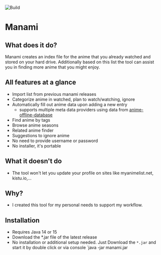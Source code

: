 ![Build](https://github.com/manami-project/manami/workflows/Build/badge.svg)
# Manami

## What does it do?
Manami creates an index file for the anime that you already watched and stored on your hard drive. Additionally based on this list the tool can assist you in finding more anime that you might enjoy.

## All features at a glance

* Import list from previous manami releases
* Categorize anime in watched, plan to watch/watching, ignore
* Automatically fill out anime data upon adding a new entry
  * supports multiple meta data providers using data from [anime-offline-database](https://github.com/manami-project/anime-offline-database)
* Find anime by tags
* Browse anime seasons
* Related anime finder
* Suggestions to ignore anime
* No need to provide username or password
* No installer, it's portable

## What it doesn't do
* The tool won't let you update your profile on sites like myanimelist.net, kistu.io,...

## Why?
* I created this tool for my personal needs to support my workflow.

## Installation
* Requires Java 14 or 15
* Download the *.jar file of the latest release
* No installation or additional setup needed. Just Download the `*.jar` and start it by double click or via console `java -jar manami.jar
